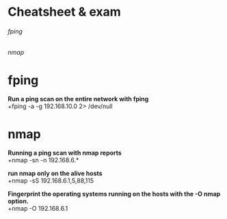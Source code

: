 # Cheatsheet & exam

###### fping
###### nmap 

# fping
  **Run a ping scan on the entire network with fping**<br>
     +fping -a -g 192.168.10.0 2> /dev/null

# nmap 
 **Running a ping scan with nmap reports**<br>
   +nmap -sn -n 192.168.6.* 

 **run nmap only on the alive hosts**<br>
   +nmap -sS 192.168.6.1,5,88,115 

 **Fingerprint the operating systems running on the hosts with the -O nmap option.**<br>
   +nmap -O 192.168.6.1 
